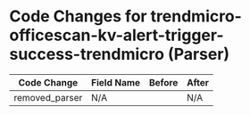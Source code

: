 # Code Changes for trendmicro-officescan-kv-alert-trigger-success-trendmicro (Parser)

| Code Change | Field Name | Before | After |
|-------------|------------|--------|-------|
| removed_parser | N/A |  | N/A |